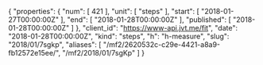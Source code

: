 {
  "properties": {
    "num": [
      421
    ],
    "unit": [
      "steps"
    ],
    "start": [
      "2018-01-27T00:00:00Z"
    ],
    "end": [
      "2018-01-28T00:00:00Z"
    ],
    "published": [
      "2018-01-28T00:00:00Z"
    ]
  },
  "client_id": "https://www-api.jvt.me/fit",
  "date": "2018-01-28T00:00:00Z",
  "kind": "steps",
  "h": "h-measure",
  "slug": "2018/01/7sgkp",
  "aliases": [
    "/mf2/2620532c-c29e-4421-a8a9-fb12572e15ee/",
    "/mf2/2018/01/7sgKp"
  ]
}

